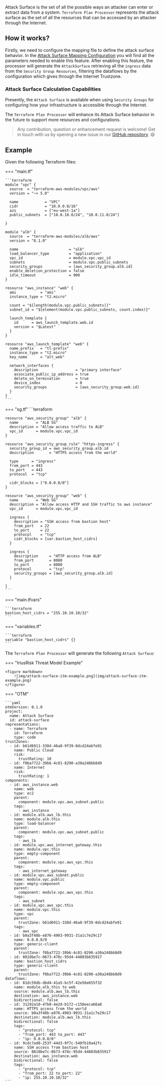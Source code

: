 Attack Surface is the set of all the possible ways an attacker can enter or extract data from a system.
`Terraform Plan Processor` represents the attack surface as the set of all the resources that can be accessed 
by an attacker through the Internet.

## How it works?
Firstly, we need to configure the mapping file to define the attack surface behavior.
In the [Attack Surface Mapping Configuration](Terraform-Plan-how-to-create-a-mapping-file.md#attack-surface) 
you will find all the parameters needed to enable this feature. 
After enabling this feature, the processor will generate the `AttackSurface` retrieving all the `ingress` data
from the `Security Group Resources`, filtering the dataflows by the configuration which gives through the 
Internet Trustzone.

### Attack Surface Calculation Capabilities
Presently, the `Attack Surface` is available when using `Security Groups` for configuring
how your infrastructure is accessible through the Internet.

The `Terraform Plan Processor` will enhance its Attack Surface behavior in the future to support more resources and configurations.
> Any contribution, question or enhancement request is welcome!
> Get in touch with us by opening a new issue in our 
> <a href="https://github.com/iriusrisk/startleft/issues" target="_blank">GitHub repository</a>. 
> :smile:

## Example
Given the following Terraform files:

=== "main.tf"

    ```terraform
    module "vpc" {
      source  = "terraform-aws-modules/vpc/aws"
      version = "~> 5.0"
    
      name            = "VPC"
      cidr            = "10.0.0.0/16"
      azs             = ["eu-west-1a"]
      public_subnets  = ["10.0.10.0/24", "10.0.11.0/24"]
    
    }
    
    module "alb" {
      source  = "terraform-aws-modules/alb/aws"
      version = "8.1.0"
    
      name                       = "alb"
      load_balancer_type         = "application"
      vpc_id                     = module.vpc.vpc_id
      subnets                    = module.vpc.public_subnets
      security_groups            = [aws_security_group.alb.id]
      enable_deletion_protection = false
      idle_timeout               = 900
    }
    
    resource "aws_instance" "web" {
      ami           = "ami"
      instance_type = "t2.micro"
    
      count = "${length(module.vpc.public_subnets)}"
      subnet_id = "${element(module.vpc.public_subnets, count.index)}"
    
      launch_template {
        id      = aws_launch_template.web.id
        version = "$Latest"
      }
    }
    
    resource "aws_launch_template" "web" {
      name_prefix   = "tl-prefix"
      instance_type = "t2.micro"
      key_name      = "alt_web"
    
      network_interfaces {
        description                 = "primary interface"
        associate_public_ip_address = true
        delete_on_termination       = true
        device_index                = 0
        security_groups             = [aws_security_group.web.id]
      }
    }
    ```

=== "sg.tf"
    ```terraform

    resource "aws_security_group" "alb" {
      name        = "ALB SG"
      description = "Allow access traffic to ALB"
      vpc_id      = module.vpc.vpc_id
    }
    
    resource "aws_security_group_rule" "https-ingress" {
      security_group_id = aws_security_group.alb.id
      description       = "HTTPS access from the world"
    
      type      = "ingress"
      from_port = 443
      to_port   = 443
      protocol  = "tcp"
    
      cidr_blocks = ["0.0.0.0/0"]
    }
    
    resource "aws_security_group" "web" {
      name        = "Web SG"
      description = "Allow access HTTP and SSH traffic to aws instance"
      vpc_id      = module.vpc.vpc_id
    
      ingress {
        description = "SSH access from bastion host"
        from_port   = 22
        to_port     = 22
        protocol    = "tcp"
        cidr_blocks = [var.bastion_host_cidrs]
      }
    
      ingress {
        description     = "HTTP access from ALB"
        from_port       = 8080
        to_port         = 8080
        protocol        = "tcp"
        security_groups = [aws_security_group.alb.id]
      }
      
    }
    ```


=== "main.tfvars"

    ```terraform
    bastion_host_cidrs = "255.10.10.10/32"
    ```

=== "variables.tf"

    ```terraform
    variable "bastion_host_cidrs" {}
    ```

The `Terraform Plan Processor` will generate the following `Attack Surface`:

=== "IriusRisk Threat Model Example"

    <figure markdown>
        ![img/attack-surface-itm-example.png](img/attack-surface-itm-example.png)
    </figure>

=== "OTM"
    
    ```yaml
    otmVersion: 0.1.0
    project:
      name: Attack Surface
      id: attack-surface
    representations:
      - name: Terraform
        id: Terraform
        type: code
    trustZones:
      - id: b61d6911-338d-46a8-9f39-8dcd24abfe91
        name: Public Cloud
        risk:
          trustRating: 10
      - id: f0ba7722-39b6-4c81-8290-a30a248bb8d9
        name: Internet
        risk:
          trustRating: 1
    components:
      - id: aws_instance.web
        name: web
        type: ec2
        parent:
          component: module.vpc.aws_subnet.public
        tags:
          - aws_instance
      - id: module.alb.aws_lb.this
        name: module.alb.this
        type: load-balancer
        parent:
          component: module.vpc.aws_subnet.public
        tags:
          - aws_lb
      - id: module.vpc.aws_internet_gateway.this
        name: module.vpc.this
        type: empty-component
        parent:
          component: module.vpc.aws_vpc.this
        tags:
          - aws_internet_gateway
      - id: module.vpc.aws_subnet.public
        name: module.vpc.public
        type: empty-component
        parent:
          component: module.vpc.aws_vpc.this
        tags:
          - aws_subnet
      - id: module.vpc.aws_vpc.this
        name: module.vpc.this
        type: vpc
        parent:
          trustZone: b61d6911-338d-46a8-9f39-8dcd24abfe91
        tags:
          - aws_vpc
      - id: b0a3f48b-e876-4903-9931-31a1c7e29c17
        name: 0.0.0.0/0
        type: generic-client
        parent:
          trustZone: f0ba7722-39b6-4c81-8290-a30a248bb8d9
      - id: 0810be7c-0673-478c-95d4-44803b835917
        name: bastion_host_cidrs
        type: generic-client
        parent:
          trustZone: f0ba7722-39b6-4c81-8290-a30a248bb8d9
    dataflows:
      - id: 81dc59db-dbd4-41a5-bc5f-42e56e655f32
        name: module.alb.this to web
        source: module.alb.aws_lb.this
        destination: aws_instance.web
        bidirectional: false
      - id: 31292a10-47b0-4e2d-b172-c150eeca66a8
        name: HTTPS access from the world
        source: b0a3f48b-e876-4903-9931-31a1c7e29c17
        destination: module.alb.aws_lb.this
        bidirectional: false
        tags:
          - "protocol: tcp"
          - "from_port: 443 to_port: 443"
          - "ip: 0.0.0.0/0"
      - id: 9cdc7ad0-253f-44d3-9f7c-548fb19a42fc
        name: SSH access from bastion host
        source: 0810be7c-0673-478c-95d4-44803b835917
        destination: aws_instance.web
        bidirectional: false
        tags:
          - "protocol: tcp"
          - "from_port: 22 to_port: 22"
          - "ip: 255.10.10.10/32"
    ```
